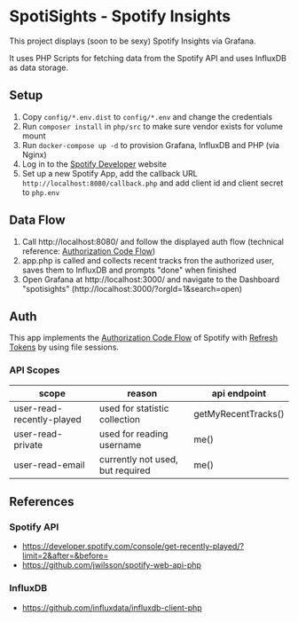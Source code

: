 # SpotiSights - Spotify Insights

This project displays (soon to be sexy) Spotify Insights via Grafana.

It uses PHP Scripts for fetching data from the Spotify API and uses InfluxDB as data storage.

## Setup

1. Copy ``config/*.env.dist`` to ``config/*.env`` and change the credentials
2. Run ``composer install`` in ``php/src`` to make sure vendor exists for volume mount
3. Run ``docker-compose up -d`` to provision Grafana, InfluxDB and PHP (via Nginx)
4. Log in to the [Spotify Developer] website
5. Set up a new Spotify App, add the callback URL ``http://localhost:8080/callback.php`` and add client id and client secret to ``php.env``

## Data Flow

1. Call http://localhost:8080/ and follow the displayed auth flow (technical reference: [Authorization Code Flow])
2. app.php is called and collects recent tracks fron the authorized user, saves them to InfluxDB and prompts "done" when finished
3. Open Grafana at http://localhost:3000/ and navigate to the Dashboard "spotisights" (http://localhost:3000/?orgId=1&search=open)

## Auth

This app implements the [Authorization Code Flow] of Spotify with [Refresh Tokens] by using file sessions.

### API Scopes

| scope                     | reason                           | api endpoint         |
|---------------------------|----------------------------------|----------------------|
| user-read-recently-played | used for statistic collection    | getMyRecentTracks()  |
| user-read-private         | used for reading username        | me()                 |
| user-read-email           | currently not used, but required | me()                 |

## References

### Spotify API
- https://developer.spotify.com/console/get-recently-played/?limit=2&after=&before=
- https://github.com/jwilsson/spotify-web-api-php

### InfluxDB
- https://github.com/influxdata/influxdb-client-php

[Authorization Code Flow]: https://developer.spotify.com/documentation/general/guides/authorization/code-flow/
[Laravel Valet]: https://laravel.com/docs/master/valet
[Refresh Tokens]: https://github.com/jwilsson/spotify-web-api-php/blob/main/docs/examples/refreshing-access-tokens.md
[Spotify Developer]: https://developer.spotify.com/dashboard/
